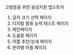 고령층을 위한 음성지원 앱스토어

1. 글자 크기 선택 페이지
2. 디지털 활용 능력 테스트 페이지
3. 메인페이지
4. 도움말 페이지
5. 어플 추천/상세 페이지
6. 분야별 어플 페이지

   
